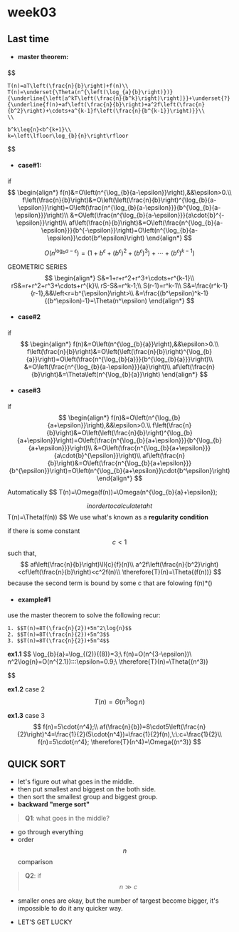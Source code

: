 # **week03**

## Last time
- #### master theorem:
$$
    
    T(n)=aT\left(\frac{n}{b}\right)+f(n)\\
    T(n)=\underset{\Theta(n^{\left(\log_{a}{b}\right)})}{\underline{\left[a^kT\left(\frac{n}{b^k}\right)\right]}}+\underset{?}{\underline{f(n)+af\left(\frac{n}{b}\right)+a^2f\left(\frac{n}{b^2}\right)+\cdots+a^{k-1}f\left(\frac{n}{b^{k-1}}\right)}}\\
    \\

    b^k\leq{n}<b^{k+1}\\
    k=\left\lfloor\log_{b}{n}\right\rfloor
$$

- #### case#1:
if 
$$
    \begin{align*}
    f(n)&=O\left(n^{\log_{b}{a-\epsilon}}\right),&&\epsilon>0.\\
    f\left(\frac{n}{b}\right)&=O\left(\left(\frac{n}{b}\right)^{\log_{b}{a-\epsilon}}\right)=O\left(\frac{n^{\log_{b}{a-\epsilon}}}{b^{\log_{b}{a-\epsilon}}}\right)\\
    &=O\left(\frac{n^{\log_{b}{a-\epsilon}}}{a\cdot{b}^{-\epsilon}}\right)\\
    af\left(\frac{n}{b}\right)&=O\left(\frac{n^{\log_{b}{a-\epsilon}}}{b^{-\epsilon}}\right)=O\left(n^{\log_{b}{a-\epsilon}}\cdot{b^\epsilon}\right)
    \end{align*}
$$

$$
    O(n^{\log_{b}{a-\epsilon}})=(1+b^\epsilon+\left(b^\epsilon\right)^2+\left(b^\epsilon\right)^3)+\cdots+\left(b^\epsilon\right)^{k-1})
$$

GEOMETRIC SERIES
$$
    \begin{align*}
    S&=1+r+r^2+r^3+\cdots+r^{k-1}\\
    rS&=r+r^2+r^3+\cdots+r^{k}\\
    rS-S&=r^k-1;\\
    S(r-1)=r^k-1\\
    S&=\frac{r^k-1}{r-1},&&\left<r=b^{\epsilon}\right>\\
    &=\frac{(b^\epsilon)^k-1}{(b^\epsilon)-1}=\Theta(n^\epsilon)
    \end{align*}
$$
- #### case#2
if 
$$
    \begin{align*}
    f(n)&=O\left(n^{\log_{b}{a}}\right),&&\epsilon>0.\\
    f\left(\frac{n}{b}\right)&=O\left(\left(\frac{n}{b}\right)^{\log_{b}{a}}\right)=O\left(\frac{n^{\log_{b}{a}}}{b^{\log_{b}{a}}}\right)\\
    &=O\left(\frac{n^{\log_{b}{a-\epsilon}}}{a}\right)\\
    af\left(\frac{n}{b}\right)&=\Theta\left(n^{\log_{b}{a}}\right)
    \end{align*}
$$

- #### case#3
if 
$$
    \begin{align*}
    f(n)&=O\left(n^{\log_{b}{a+\epsilon}}\right),&&\epsilon>0.\\
    f\left(\frac{n}{b}\right)&=O\left(\left(\frac{n}{b}\right)^{\log_{b}{a+\epsilon}}\right)=O\left(\frac{n^{\log_{b}{a+\epsilon}}}{b^{\log_{b}{a+\epsilon}}}\right)\\
    &=O\left(\frac{n^{\log_{b}{a+\epsilon}}}{a\cdot{b}^{\epsilon}}\right)\\
    af\left(\frac{n}{b}\right)&=O\left(\frac{n^{\log_{b}{a+\epsilon}}}{b^{\epsilon}}\right)=O\left(n^{\log_{b}{a+\epsilon}}\cdot{b^\epsilon}\right)
    \end{align*}
$$

Automatically
$$
    T(n)=\Omega(f(n))=\Omega(n^{\log_{b}{a}+\epsilon});
    
$$
in order to calculate taht
$$
    T(n)=\Theta(f(n))
$$
We use what's known as a **regularity condition**

if there is some constant $$c<1$$ such that,
$$
    af\left(\frac{n}{b}\right)\ll{c}{f}(n)\\
     a^2f\left(\frac{n}{b^2}\right)<cf\left(\frac{n}{b}\right)<c^2f(n)\\
     \therefore{T}(n)=\Theta{(f(n))}
$$
because the second term is bound by some c that are folowing f(n)*()


- #### example#1
use the master theorem to solve the following recur:

    1. $$T(n)=8T(\frac{n}{2})+5n^2\log{n}$$
    2. $$T(n)=8T(\frac{n}{2})+5n^3$$
    3. $$T(n)=8T(\frac{n}{2})+5n^4$$

**ex1.1**
$$
    \log_{b}{a}=\log_{(2)}{(8)}=3;\\
    f(n)=O(n^{3-\epsilon})\\
    n^2\log{n}=O(n^{2.1})\:\:\:\epsilon=0.9;\\
    \therefore{T}(n)=\Theta{(n^3)}
    
$$

**ex1.2**
case 2
$$
    T(n)=\Theta(n^3\log{n})
$$

**ex1.3**
case 3
$$
    f(n)=5\cdot{n^4};\\
    af(\frac{n}{b})=8\cdot5\left(\frac{n}{2}\right)^4=\frac{1}{2}(5\cdot{n^4})=\frac{1}{2}f(n),\:\:c=\frac{1}{2}\\
    f(n)=5\cdot{n^4};
    \therefore{T}(n^4)=\Omega{(n^3)}
$$

## QUICK SORT
- let's figure out what goes in the middle.
- then put smallest and biggest on the both side.
- then sort the smallest group and biggest group.
- **backward "merge sort"**

> **Q1**: what goes in the middle?
- go through everything
- order $$n$$ comparison

> **Q2**: if $$n\gg{c}$$
- smaller ones are okay, but the number of targest become bigger, it's impossible to do it any quicker way.

- LET'S GET LUCKY

